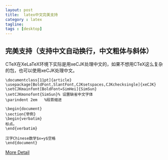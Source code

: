```yaml
---
layout: post
title:  latex中文完美支持
category : latex
tagline: 
tags : [desktop]
---
```


## 完美支持（支持中文自动换行，中文粗体与斜体）

CTeX在XeLaTeX环境下实际是用xeCJK处理中文的，如果不想用CTeX这么复杂的包，也可以使用xeCJK处理中文。

    \documentclass[11pt]{article}
    \usepackage[BoldFont,SlantFont,CJKsetspaces,CJKchecksingle]{xeCJK}
    \setCJKmainfont[BoldFont=SimHei]{SimSun}
    \setCJKmonofont{SimSun}% 设置缺省中文字体
    \parindent 2em   %段首缩进
 
    \begin{document}
    \section{举例}
    \begin{verbatim}
    标点。
    \end{verbatim}
 
    汉字Chinese数学$x=y$空格
    \end{document}

[More Detail](http://linux-wiki.cn/wiki/zh-hans/LaTeX%E4%B8%AD%E6%96%87%E6%8E%92%E7%89%88%EF%BC%88%E4%BD%BF%E7%94%A8XeTeX%EF%BC%89)